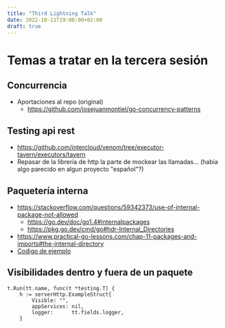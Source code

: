 ```yaml
---
title: "Third Lightning Talk"
date: 2022-10-11T19:00:00+02:00
draft: true
---
```


# Temas a tratar en la tercera sesión

## Concurrencia
- Aportaciones al repo (original)
    - https://github.com/josejuanmontiel/go-concurrency-patterns

## Testing api rest
- https://github.com/intercloud/venom/tree/executor-tavern/executors/tavern
- Repasar de la libreria de http la parte de mockear las llamadas... (habia algo parecido en algun proyecto "español"?)

## Paquetería interna
- https://stackoverflow.com/questions/59342373/use-of-internal-package-not-allowed
    - https://go.dev/doc/go1.4#internalpackages
    - https://pkg.go.dev/cmd/go#hdr-Internal_Directories
-  https://www.practical-go-lessons.com/chap-11-packages-and-imports#the-internal-directory
- [Codigo de ejemplo](https://github.com/equilibristofgo/sandbox/tree/main/04_internal/app)

## Visibilidades dentro y fuera de un paquete
    t.Run(tt.name, func(t *testing.T) {
        h := serverHttp.ExampleStruct{
            Visible: "",
            appServices: nil,
            logger:      tt.fields.logger,
        }   
